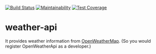 [![Build Status](https://travis-ci.org/yoghurt1131/weather-api.svg?branch=master)](https://travis-ci.org/yoghurt1131/weather-api)
[![Maintainability](https://api.codeclimate.com/v1/badges/dfe31fe3a3f067224757/maintainability)](https://codeclimate.com/github/yoghurt1131/weather-api/maintainability)
[![Test Coverage](https://api.codeclimate.com/v1/badges/dfe31fe3a3f067224757/test_coverage)](https://codeclimate.com/github/yoghurt1131/weather-api/test_coverage)

# weather-api

It provides weather information from [OpenWeatherMap](https://openweathermap.org/api).
(So you would register OpenWeatherApi as a developer.)

